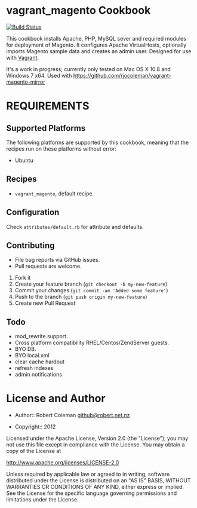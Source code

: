 vagrant_magento Cookbook
========================

[![Build Status](https://secure.travis-ci.org/rjocoleman/vagrant_magento.png)](http://travis-ci.org/rjocoleman/vagrant_magento)

This cookbook installs Apache, PHP, MySQL sever and required modules for deployment of Magento.
It configures Apache VirtualHosts, optionally imports Magento sample data and creates an admin user.
Designed for use with [Vagrant](http://www.vagrantup.com/).

It's a work in progress; currently only tested on Mac OS X 10.8 and Windows 7 x64.
Used with https://github.com/rjocoleman/vagrant-magento-mirror


REQUIREMENTS
============
Supported Platforms
-------------------

The following platforms are supported by this cookbook, meaning that the recipes run on these platforms without error:

* Ubuntu


Recipes
-------

* `vagrant_magento`, default recipe.


Configuration
-------------

Check `attributes/default.rb` for attribute and defaults.


Contributing
------------

* File bug reports via GitHub issues.
* Pull requests are welcome.


1. Fork it
2. Create your feature branch (`git checkout -b my-new-feature`)
3. Commit your changes (`git commit -am 'Added some feature'`)
4. Push to the branch (`git push origin my-new-feature`)
5. Create new Pull Request


Todo
----

* mod_rewrite support.
* Cross platform compatibility RHEL/Centos/ZendServer guests.
* BYO DB.
* BYO local.xml
* clear cache hardout
* refresh indexes
* admin notifications


License and Author
===================

* Author:: Robert Coleman <github@robert.net.nz>


* Copyright:: 2012

Licensed under the Apache License, Version 2.0 (the "License");
you may not use this file except in compliance with the License.
You may obtain a copy of the License at

http://www.apache.org/licenses/LICENSE-2.0

Unless required by applicable law or agreed to in writing, software
distributed under the License is distributed on an "AS IS" BASIS,
WITHOUT WARRANTIES OR CONDITIONS OF ANY KIND, either express or implied.
See the License for the specific language governing permissions and
limitations under the License.